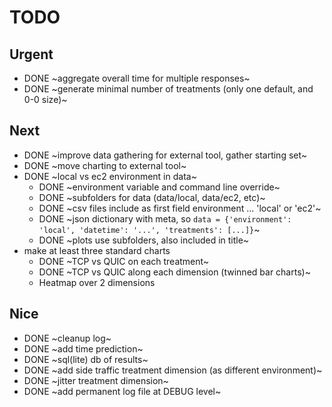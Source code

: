 # TODO

## Urgent

- DONE ~aggregate overall time for multiple responses~
- DONE ~generate minimal number of treatments (only one default, and 0-0 size)~

## Next

- DONE ~improve data gathering for external tool, gather starting set~
- DONE ~move charting to external tool~
- DONE ~local vs ec2 environment in data~
    + DONE ~environment variable and command line override~
    + DONE ~subfolders for data (data/local, data/ec2, etc)~
    + DONE ~csv files include as first field environment ... 'local' or 'ec2'~
    + DONE ~json dictionary with meta, so `data = {'environment': 'local', 'datetime': '...', 'treatments': [...]}`~
    + DONE ~plots use subfolders, also included in title~
- make at least three standard charts
    + DONE ~TCP vs QUIC on each treatment~
    + DONE ~TCP vs QUIC along each dimension (twinned bar charts)~
    + Heatmap over 2 dimensions

## Nice

- DONE ~cleanup log~
- DONE ~add time prediction~
- DONE ~sql(lite) db of results~
- DONE ~add side traffic treatment dimension (as different environment)~
- DONE ~jitter treatment dimension~
- DONE ~add permanent log file at DEBUG level~
